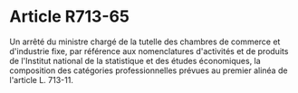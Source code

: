 # Article R713-65

Un arrêté du ministre chargé de la tutelle des chambres de commerce et d'industrie fixe, par référence aux nomenclatures d'activités et de produits de l'Institut national de la statistique et des études économiques, la composition des catégories professionnelles prévues au premier alinéa de l'article L. 713-11.